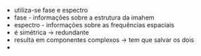 - utiliza-se fase e espectro
- fase - informações sobre a estrutura da imahem
- espectro - informações sobre as frequências espaciais
- é simétrica -> redundante
- resulta em componentes complexos -> tem que salvar os dois
- 
